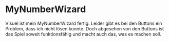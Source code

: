 # MyNumberWizard

Visuel ist mein MyNumberWizard fertig. Leider gibt es bei den Buttons ein Problem, dass ich nicht lösen konnte. Doch abgesehen von den Buttons ist das Spiel soweit funktionsfähig und macht auch das, was es machen soll.
